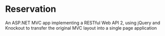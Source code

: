 # Reservation

An ASP.NET MVC app implementing  a RESTful Web API 2, using jQuery and Knockout to transfer the original MVC layout into a single page application
